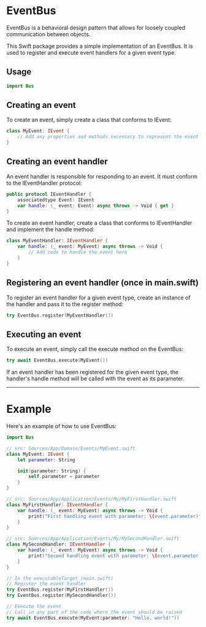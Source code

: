 # EventBus

EventBus is a behavioral design pattern that allows for loosely coupled communication between objects.

This Swift package provides a simple implementation of an EventBus. It is used to register and execute event handlers for a given event type.

## Usage

```swift 
import Bus
```

## Creating an event

To create an event, simply create a class that conforms to IEvent:

```swift 
class MyEvent: IEvent {
    // Add any properties and methods necessary to represent the event
}
```

## Creating an event handler

An event handler is responsible for responding to an event. It must conform to the IEventHandler protocol:

```swift
public protocol IEventHandler {
    associatedtype Event: IEvent
    var handle: (_ event: Event) async throws -> Void { get }
}
```

To create an event handler, create a class that conforms to IEventHandler and implement the handle method:

```swift
class MyEventHandler: IEventHandler {
    var handle: (_ event: MyEvent) async throws -> Void {
        // Add code to handle the event here
    }
}
```

## Registering an event handler (once in main.swift)

To register an event handler for a given event type, create an instance of the handler and pass it to the register method:

```swift
try EventBus.register(MyEventHandler())
```

## Executing an event

To execute an event, simply call the execute method on the EventBus:

```swift
try await EventBus.execute(MyEvent())
```

If an event handler has been registered for the given event type, the handler's handle method will be called with the event as its parameter.

---

# Example

Here's an example of how to use EventBus:

```swift
import Bus

// src: Sources/App/Domain/Events/MyEvent.swift
class MyEvent: IEvent {
    let parameter: String

    init(parameter: String) {
        self.parameter = parameter
    }
}

// src: Sources/App/Application/Events/My/MyFirstHandler.swift
class MyFirstHandler: IEventHandler {
    var handle: (_ event: MyEvent) async throws -> Void {
        print("First handling event with parameter: \(event.parameter)")
    }
}

// src: Sources/App/Application/Events/My/MySecondHandler.swift
class MySecondHandler: IEventHandler {
    var handle: (_ event: MyEvent) async throws -> Void {
        print("Second handling event with parameter: \(event.parameter)")
    }
}

// In the executableTarget (main.swift)
// Register the event handler
try EventBus.register(MyFirstHandler())
try EventBus.register(MySecondHandler())

// Execute the event
// Call in any part of the code where the event should be raised
try await EventBus.execute(MyEvent(parameter: "Hello, world!"))
```